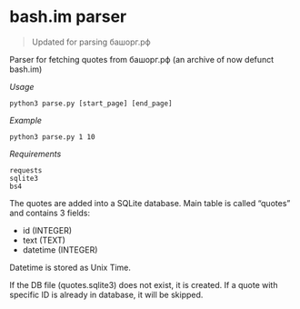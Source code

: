 bash.im parser
==============

> Updated for parsing башорг.рф

Parser for fetching quotes from башорг.рф (an archive of now defunct bash.im)

*Usage*

    python3 parse.py [start_page] [end_page]

*Example*

    python3 parse.py 1 10

*Requirements*

    requests
    sqlite3
    bs4

The quotes are added into a SQLite database. Main table is called “quotes” and contains 3 fields:

* id (INTEGER)
* text (TEXT)
* datetime (INTEGER)

Datetime is stored as Unix Time.

If the DB file (quotes.sqlite3) does not exist, it is created. If a quote with specific ID is already in database, it will be skipped.